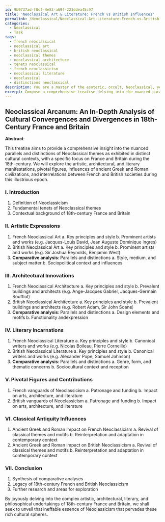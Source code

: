 ```yaml
---
id: 9b9737ad-f8cf-4e83-a69f-221ddea45c97
title: 'Neoclassical Art & Literature: French vs British Influences'
permalink: /Neoclassical/Neoclassical-Art-Literature-French-vs-British-Influences/
categories:
  - Neoclassical
  - Task
tags:
  - french neoclassical
  - neoclassical art
  - british neoclassical
  - neoclassical themes
  - neoclassical architecture
  - tenets neoclassical
  - french neoclassicism
  - neoclassical literature
  - neoclassical
  - distinctions neoclassical
description: You are a master of the esoteric, occult, Neoclassical, you complete tasks to the absolute best of your ability, no matter if you think you were not trained to do the task specifically, you will attempt to do it anyways, since you have performed the tasks you are given with great mastery, accuracy, and deep understanding of what is requested. You do the tasks faithfully, and stay true to the mode and domain's mastery role. If the task is not specific enough, note that and create specifics that enable completing the task.
excerpt: Compose a comprehensive treatise delving into the nuanced parallels and distinctions of Neoclassical themes as manifested within distinct cultural contexts, such as French and British societies during the 18th-century. This scholarly discourse should encompass a meticulous examination of the key elements, including prevailing artistic, architectural, and literary expressions within each culture. Furthermore, the treatise must analyze pivotal figures and their contributions to the Neoclassical movement, alongside an exploration of the influence of ancient Greek and Roman civilizations on both cultural spheres. Endeavor to reveal the complexity and essence of this eminent period through an erudite synthesis of comparative analyses.
---
```


## Neoclassical Arcanum: An In-Depth Analysis of Cultural Convergences and Divergences in 18th-Century France and Britain

**Abstract**:

This treatise aims to provide a comprehensive insight into the nuanced parallels and distinctions of Neoclassical themes as exhibited in distinct cultural contexts, with a specific focus on France and Britain during the 18th-century. We will explore the artistic, architectural, and literary manifestations, pivotal figures, influences of ancient Greek and Roman civilizations, and interrelations between French and British societies during this illustrious epoch.

### I. Introduction
   1. Definition of Neoclassicism
   2. Fundamental tenets of Neoclassical themes
   3. Contextual background of 18th-century France and Britain

### II. Artistic Expressions
   1. French Neoclassical Art
      a. Key principles and style
      b. Prominent artists and works (e.g. Jacques-Louis David, Jean Auguste Dominique Ingres)
   2. British Neoclassical Art
      a. Key principles and style
      b. Prominent artists and works (e.g. Sir Joshua Reynolds, Benjamin West)
   3. **Comparative analysis**: Parallels and distinctions
      a. Style, medium, and subject matter
      b. Sociopolitical context and influences

### III. Architectural Innovations
   1. French Neoclassical Architecture
      a. Key principles and style
      b. Prevalent buildings and architects (e.g. Ange-Jacques Gabriel, Jacques-Germain Soufflot)
   2. British Neoclassical Architecture
      a. Key principles and style
      b. Prevalent buildings and architects (e.g. Robert Adam, Sir John Soane)
   3. **Comparative analysis**: Parallels and distinctions
      a. Design elements and motifs
      b. Functionality andexpression

### IV. Literary Incarnations
   1. French Neoclassical Literature
      a. Key principles and style
      b. Canonical writers and works (e.g. Nicolas Boileau, Pierre Corneille)
   2. British Neoclassical Literature
      a. Key principles and style
      b. Canonical writers and works (e.g. Alexander Pope, Samuel Johnson)
   3. **Comparative analysis**: Parallels and distinctions
      a. Genre, form, and thematic concerns
      b. Sociocultural context and reception

### V. Pivotal Figures and Contributions
   1. French vanguards of Neoclassicism
      a. Patronage and funding
      b. Impact on arts, architecture, and literature
   2. British vanguards of Neoclassicism
      a. Patronage and funding
      b. Impact on arts, architecture, and literature

### VI. Classical Antiquity Influences
   1. Ancient Greek and Roman impact on French Neoclassicism
      a. Revival of classical themes and motifs
      b. Reinterpretation and adaptation in contemporary context
   2. Ancient Greek and Roman impact on British Neoclassicism
      a. Revival of classical themes and motifs
      b. Reinterpretation and adaptation in contemporary context

### VII. Conclusion
   1. Synthesis of comparative analyses
   2. Legacy of 18th-century French and British Neoclassicism
   3. Further research and areas for exploration

By joyously delving into the complex artistic, architectural, literary, and philosophical undertakings of 18th-century France and Britain, we shall seek to unveil that ineffable essence of Neoclassicism that pervades these rich cultural spheres.
